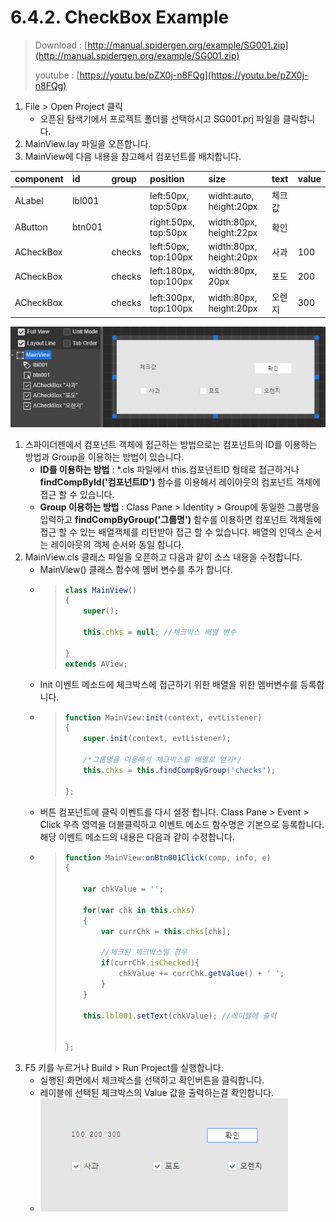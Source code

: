 # 6.4.2. CheckBox Example

> Download : [http://manual.spidergen.org/example/SG001.zip](http://manual.spidergen.org/example/SG001.zip)
>
> youtube : [https://youtu.be/pZX0j-n8FQg](https://youtu.be/pZX0j-n8FQg)

1. File &gt; Open Project 클릭
   * 오픈된 탐색기에서 프로젝트 폴더를 선택하시고 SG001.prj 파일을 클릭합니다.
2. MainView.lay 파일을 오픈합니다.
3. MainView에 다음 내용을 참고해서 컴포넌트를 배치합니다.

| component | id | group | position | size | text | value |
| :--- | :--- | :--- | :--- | :--- | :--- | :--- |
| ALabel | lbl001 |  | left:50px, top:50px | widht:auto, height:20px | 체크값 |  |
| AButton | btn001 |  | right:50px, top:50px | width:80px, height:22px | 확인 |  |
| ACheckBox |  | checks | left:50px, top:100px | width:80px, height:20px | 사과 | 100 |
| ACheckBox |  | checks | left:180px, top:100px | width:80px, 20px | 포도 | 200 |
| ACheckBox |  | checks | left:300px, top:100px | width:80px, height:20px | 오렌지 | 300 |

![](../../.gitbook/assets/chk-ex-004.png)

1. 스파이더젠에서 컴포넌트 객체에 접근하는 방법으로는 컴포넌트의 ID를 이용하는 방법과 Group을 이용하는 방법이 있습니다.
   * **ID를 이용하는 방법** : \*.cls 파일에서 this.컴포넌트ID 형태로 접근하거나 **findCompById\('컴포넌트ID'\)** 함수를 이용해서 레이아웃의 컴포넌트 객체에 접근 할 수 있습니다.
   * **Group 이용하는 방법** : Class Pane &gt; Identity &gt; Group에 동일한 그룹명을 입력하고 **findCompByGroup\('그룹명'\)** 함수를 이용하면 컴포넌트 객체들에 접근 할 수 있는 배열객체를 리턴받아 접근 할 수 있습니다. 배열의 인덱스 순서는 레이아웃의 객체 순서와 동일 합니다.
2. MainView.cls 클래스 파일을 오픈하고 다음과 같이 소스 내용을 수정합니다.
   * MainView\(\) 클래스 함수에 멤버 변수를 추가 합니다.  
   * > ```javascript
     > class MainView()
     > {
     >     super();
     >
     >     this.chks = null; //체크박스 배열 변수
     >
     > }
     > extends AView;
     > ```
   * Init 이벤트 메소드에 체크박스에 접근하기 위한 배열을 위한 멤버변수를 등록합니다.
   * > ```javascript
     > function MainView:init(context, evtListener)
     > {
     >     super.init(context, evtListener);
     >     
     >     /*그룹명을 이용해서 체크박스를 배열로 얻기*/
     >     this.chks = this.findCompByGroup('checks');    
     >     
     > };
     > ```
   * 버튼 컴포넌트에 클릭 이벤트를 다시 설정 합니다. Class Pane &gt; Event &gt; Click 우측 영역을 더블클릭하고 이벤트 메소드 함수명은 기본으로 등록합니다. 해당 이벤트 메소드의 내용은 다음과 같이 수정합니다.
   * > ```javascript
     > function MainView:onBtn001Click(comp, info, e)
     > {
     >     
     >     var chkValue = '';
     >     
     >     for(var chk in this.chks)
     >     {
     >         var currChk = this.chks[chk];
     >         
     >         //체크된 체크박스일 경우
     >         if(currChk.isChecked){
     >             chkValue += currChk.getValue() + ' ';
     >         }
     >     }
     >     
     >     this.lbl001.setText(chkValue); //레이블에 출력
     >     
     >     
     > };
     > ```
3. F5 키를 누르거나 Build &gt; Run Project를 실행합니다.
   * 실행된 화면에서 체크박스를 선택하고 확인버튼을 클릭합니다.  
   * 레이블에 선택된 체크박스의 Value 값을 출력하는걸 확인합니다.
   * ![](../../.gitbook/assets/checkbox-ex-005.png)

